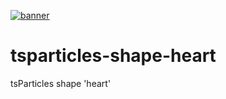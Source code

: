 [![banner](https://particles.js.org/images/banner3.png)](https://particles.js.org)

# tsparticles-shape-heart

tsParticles shape 'heart'
